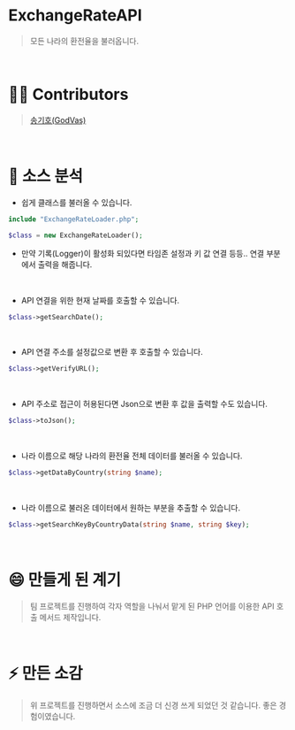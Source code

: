 # ExchangeRateAPI
> 모든 나라의 환전율을 불러옵니다.

<br>

# 👨‍💻 Contributors
> [송기호(GodVas)](https://github.com/GodVas)

<br>

# 💬 소스 분석 
- 쉽게 클래스를 불러올 수 있습니다.
```php
include "ExchangeRateLoader.php";

$class = new ExchangeRateLoader();
```
* 만약 기록(Logger)이 활성화 되있다면 타임존 설정과 키 값 연결 등등.. 연결 부분에서 출력을 해줍니다.

<br>

- API 연결을 위한 현재 날짜를 호출할 수 있습니다.
```php
$class->getSearchDate();
```

<br>

- API 연결 주소를 설정값으로 변환 후 호출할 수 있습니다.
```php
$class->getVerifyURL();
```

<br>

- API 주소로 접근이 허용된다면 Json으로 변환 후 값을 출력할 수도 있습니다.
```php
$class->toJson();
```

<br>

- 나라 이름으로 해당 나라의 환전율 전체 데이터를 불러올 수 있습니다.
```php
$class->getDataByCountry(string $name);
```

<br>

- 나라 이름으로 불러온 데이터에서 원하는 부분을 추출할 수 있습니다.
```php
$class->getSearchKeyByCountryData(string $name, string $key);
```

<br>

# 😄 만들게 된 계기
> 팀 프로젝트를 진행하여 각자 역할을 나눠서 맡게 된 PHP 언어를 이용한 API 호출 메서드 제작입니다.

<br>

# ⚡ 만든 소감
> 위 프로젝트를 진행하면서 소스에 조금 더 신경 쓰게 되었던 것 같습니다. 좋은 경험이였습니다.
